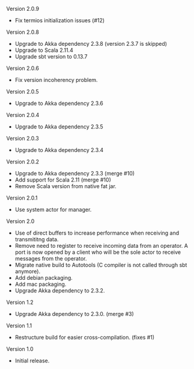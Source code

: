 Version 2.0.9
- Fix termios initialization issues (#12)

Version 2.0.8
- Upgrade to Akka dependency 2.3.8 (version 2.3.7 is skipped)
- Upgrade to Scala 2.11.4
- Upgrade sbt version to 0.13.7

Version 2.0.6
- Fix version incoherency problem.

Version 2.0.5
-  Upgrade to Akka dependency 2.3.6

Version 2.0.4
-  Upgrade to Akka dependency 2.3.5

Version 2.0.3
-  Upgrade to Akka dependency 2.3.4

Version 2.0.2
-  Upgrade to Akka dependency 2.3.3 (merge #10)
-  Add support for Scala 2.11 (merge #10)
-  Remove Scala version from native fat jar.

Version 2.0.1
-  Use system actor for manager.

Version 2.0
-  Use of direct buffers to increase performance when receiving and transmititng data.
-  Remove need to register to receive incoming data from an operator. A port is now opened by a client who will be the sole actor to receive messages from the operator.
-  Migrate native build to Autotools (C compiler is not called through sbt anymore).
-  Add debian packaging.
-  Add mac packaging.
-  Upgrade Akka dependency to 2.3.2.

Version 1.2
-  Upgrade Akka dependency to 2.3.0. (merge #3)

Version 1.1
-  Restructure build for easier cross-compilation. (fixes #1)

Version 1.0
-  Initial release.